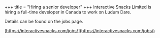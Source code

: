 +++
title = "Hiring a senior developer"
+++
Interactive Snacks Limited is hiring a full-time developer in Canada to work on Ludum Dare.

Details can be found on the jobs page.

[https://interactivesnacks.com/jobs/](https://interactivesnacks.com/jobs/)
